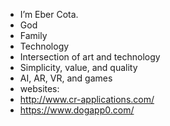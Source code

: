 - I’m Eber Cota.
- God
- Family
- Technology
- Intersection of art and technology
- Simplicity, value, and quality
- AI, AR, VR, and games
- websites: 
- http://www.cr-applications.com/
- https://www.dogapp0.com/

<!---
qweeberty/qweeberty is a ✨ special ✨ repository because its `README.md` (this file) appears on your GitHub profile.
You can click the Preview link to take a look at your changes.
--->
